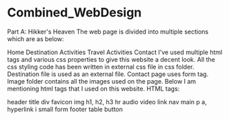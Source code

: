 # Combined_WebDesign
Part A: Hikker's Heaven
The web page is divided into multiple sections which are as below:

Home
Destination
Activities
Travel Activities
Contact
I’ve used multiple html tags and various css properties to give this website a decent look. All the css styling code has been written in external css file in css folder. Destination file is used as an external file. Contact page uses form tag. Image folder contains all the images used on the page. Below I am mentioning html tags that I used on this website. HTML tags:

header
title
div
favicon
img
h1, h2, h3
hr
audio
video
link
nav
main
p
a, hyperlink
i
small
form
footer
table
button

